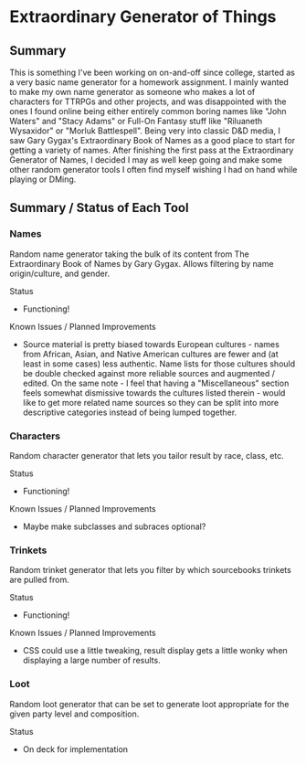 # Extraordinary Generator of Things

## Summary

This is something I've been working on on-and-off since college, started as a very basic name generator for a homework assignment. I mainly wanted to make my own name generator as someone who makes a lot of characters for TTRPGs and other projects, and was disappointed with the ones I found online being either entirely common boring names like "John Waters" and "Stacy Adams" or Full-On Fantasy stuff like "Riluaneth Wysaxidor" or "Morluk Battlespell". Being very into classic D&D media, I saw Gary Gygax's Extraordinary Book of Names as a good place to start for getting a variety of names. After finishing the first pass at the Extraordinary Generator of Names, I decided I may as well keep going and make some other random generator tools I often find myself wishing I had on hand while playing or DMing.

## Summary / Status of Each Tool

### Names

Random name generator taking the bulk of its content from The Extraordinary Book of Names by Gary Gygax. Allows filtering by name origin/culture, and gender.

Status

-   Functioning!

Known Issues / Planned Improvements

-   Source material is pretty biased towards European cultures - names from African, Asian, and Native American cultures are fewer and (at least in some cases) less authentic. Name lists for those cultures should be double checked against more reliable sources and augmented / edited. On the same note - I feel that having a "Miscellaneous" section feels somewhat dismissive towards the cultures listed therein - would like to get more related name sources so they can be split into more descriptive categories instead of being lumped together.

### Characters

Random character generator that lets you tailor result by race, class, etc.

Status

-   Functioning!

Known Issues / Planned Improvements

-   Maybe make subclasses and subraces optional?

### Trinkets

Random trinket generator that lets you filter by which sourcebooks trinkets are pulled from.

Status

-   Functioning!

Known Issues / Planned Improvements

-   CSS could use a little tweaking, result display gets a little wonky when displaying a large number of results.

### Loot

Random loot generator that can be set to generate loot appropriate for the given party level and composition.

Status

-   On deck for implementation
